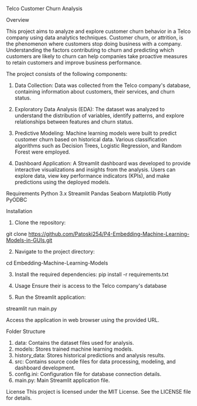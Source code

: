 Telco Customer Churn Analysis

Overview

This project aims to analyze and explore customer churn behavior in a Telco company using data analytics techniques. Customer churn, or attrition, is the phenomenon where customers stop doing business with a company. Understanding the factors contributing to churn and predicting which customers are likely to churn can help companies take proactive measures to retain customers and improve business performance.

The project consists of the following components:

1. Data Collection: Data was collected from the Telco company's database, containing information about customers, their services, and churn status.

2. Exploratory Data Analysis (EDA): The dataset was analyzed to understand the distribution of variables, identify patterns, and explore relationships between features and churn status.

3. Predictive Modeling: Machine learning models were built to predict customer churn based on historical data. Various classification algorithms such as Decision Trees, Logistic Regression, and Random Forest were employed.

4. Dashboard Application: A Streamlit dashboard was developed to provide interactive visualizations and insights from the analysis. Users can explore data, view key performance indicators (KPIs), and make predictions using the deployed models.

Requirements
Python 3.x
Streamlit
Pandas
Seaborn
Matplotlib
Plotly
PyODBC


Installation
1. Clone the repository:

git clone https://github.com/Patoski254/P4-Embedding-Machine-Learning-Models-in-GUIs.git

2. Navigate to the project directory:

cd Embedding-Machine-Learning-Models

3. Install the required dependencies:
pip install -r requirements.txt

4. Usage
Ensure their is access to the Telco company's database 

5. Run the Streamlit application:

streamlit run main.py

Access the application in web browser using the provided URL.

Folder Structure

1. data: Contains the dataset files used for analysis.
2. models: Stores trained machine learning models.
3. history_data: Stores historical predictions and analysis results.
4. src: Contains source code files for data processing, modeling, and dashboard development.
5. config.ini: Configuration file for database connection details.
6. main.py: Main Streamlit application file.



License
This project is licensed under the MIT License. See the LICENSE file for details.
